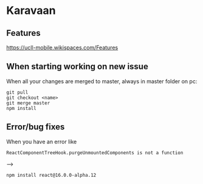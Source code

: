 # Karavaan

## Features

https://ucll-mobile.wikispaces.com/Features

## When starting working on new issue

When all your changes are merged to master, always in master folder on pc: 
```
git pull
git checkout <name>
git merge master
npm install
```

## Error/bug fixes
When you have an error like 
```
ReactComponentTreeHook.purgeUnmountedComponents is not a function
```

--> 
```
npm install react@16.0.0-alpha.12
```

